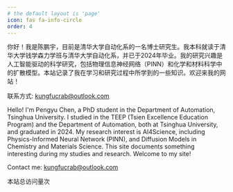 ```yaml
---
# the default layout is 'page'
icon: fas fa-info-circle
order: 4
---
```


你好！我是陈鹏宇，目前是清华大学自动化系的一名博士研究生。我本科就读于清华大学钱学森力学班与清华大学自动化系，并已于2024年毕业。我的研究兴趣是人工智能驱动的科学研究，包括物理信息神经网络（PINN）和化学和材料科学中的扩散模型。本站记录了我在学习和研究过程中所学到的一些知识。欢迎来我的网站！

联系方式: [kungfucrab@outlook.com](mailto:kungfucrab@outlook.com)

Hello! I'm Pengyu Chen, a PhD student in the Department of Automation, Tsinghua University. I studied in the TEEP (Tsien Excellence Education Program) and the Department of Automation, both at Tsinghua University, and graduated in 2024. My research interest is AI4Science, including Physics-Informed Neural Network (PINN), and Diffusion Models in Chemistry and Materials Science. This site documents something interesting during my studies and research. Welcome to my site!

Contact me: [kungfucrab@outlook.com](mailto:kungfucrab@outlook.com)

<script async src="https://npm.onmicrosoft.cn/penndu@16.0.0/bsz.js"></script>
本站总访问量<span id="busuanzi_site_pv"></span>次